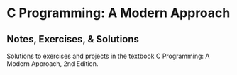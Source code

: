 # C Programming: A Modern Approach
## Notes, Exercises, & Solutions

Solutions to exercises and projects in the textbook C Programming: A Modern Approach, 2nd Edition. 
